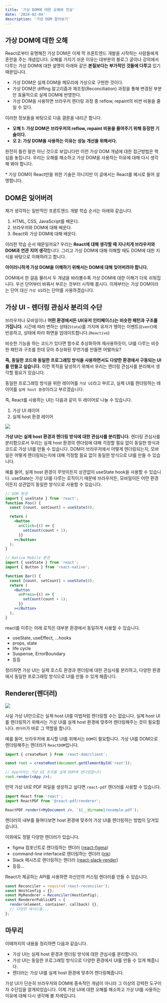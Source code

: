 ```yaml
---
title: '가상 DOM에 대한 오해와 진실'
date: '2024-02-04'
description: '가상 DOM 알아보기'
---
```


## 가상 DOM에 대한 오해

React로부터 유명해진 가상 DOM은 이제 막 프론트엔드 개발을 시작하는 사람들에게 혼란을 주는 개념입니다. 오해를 가지기 쉬운 이유는 대부분의 블로그 글이나 강의에서 다루는 가상 DOM에 대한 설명이 아래와 같은 **본질보다는 부가적인 것들에 다루고** 있기 때문입니다.

- 가상 DOM은 실제 DOM을 메모리에 가상으로 구현한 것이다.
- 가상 DOM은 diffing 알고리즘과 재조정(Reconciliation) 과정을 통해 변경된 부분만 효율적으로 실제 DOM에 반영한다.
- 가상 DOM을 사용하면 브라우저 렌더링 과정 중 reflow, repaint의 비싼 비용을 줄일 수 있다.

이러한 정보들을 바탕으로 다음 결론을 내리곤 합니다.

- **오해 1: 가상 DOM은 브라우저의 reflow, repaint 비용을 줄여주기 위해 등장한 기술이다.**
- **오 2: 가상 DOM을 사용하는 이유는 성능 개선을 위해서다.**

완전히 틀린 말은 아닌 것으로 보입니다만 이런 가상 DOM 개념에 대한 접근방법은 핵심을 놓칩니다. 우리는 오해를 해소하고 가상 DOM을 사용하는 이유에 대해 다시 생각해 봐야 합니다.

\* 가상 DOM이 React만을 위한 기술은 아니지만 이 글에서는 React를 예시로 들어 설명합니다.

## DOM은 잊어버려

제가 생각하는 일반적인 프론트엔드 개발 학습 순서는 아래와 같습니다.

1. HTML, CSS, JavaScript를 배운다.
2. 브라우저와 DOM에 대해 배운다.
3. React와 가상 DOM에 대해 배운다.

이러한 학습 순서 때문일까요? 우리는 **React에 대해 생각할 때 지나치게 브라우저와 DOM과 연관 지어 생각**합니다. 그리고 가상 DOM에 대해 이해할 때도 DOM에 대한 지식을 바탕으로 이해하려고 합니다.

**아이러니하게 가상 DOM을 이해하기 위해서는 DOM에 대해 잊어버려야 합니다.**

DOM에서 한 걸음 물러서 두 개념을 바라볼수록 가상 DOM에 대한 이해가 더욱 쉬워집니다. 우선 단어부터 바꿔서 부르는 것부터 시작해 봅시다. 이제부터는 가상 DOM이라는 단어 대신 `가상 UI`라는 단어를 사용하겠습니다.

## 가상 UI - 렌더링 관심사 분리의 수단

브라우저나 모바일이나 **어떤 환경에서든 UI(유저 인터페이스)는 비슷한 패턴과 구조를 가집니다.** 시간에 따라 변하는 상태(`State`)를 가지며 유저가 행하는 이벤트(`Event`)에 반응하고, 상태에 따라 화면을 업데이트합니다.(`Reactive`)

비슷한 기능을 하는 코드가 있다면 함수로 추상화하여 재사용하듯이, UI를 다루는 비슷한 패턴과 구조를 한데 모아 추상화된 무언가를 만들면 어떨까요?

**즉, 동일한 코드와 동일한 프로그래밍 방식을 사용하면서도 다양한 환경에서 구동되는 UI를 만들고 싶습니다.** 이런 목적을 달성하기 위해서 우리는 렌더링 관심사를 분리해서 생각할 필요가 있습니다.

동일한 프로그래밍 방식을 위한 레이어를 `가상 UI`라고 부르고, 실제 UI를 렌더링하는 레이어를 `실제 host 환경`이라고 부르겠습니다.

즉, React를 사용하는 UI는 다음과 같이 두 레이어로 나눌 수 있습니다.

1. 가상 UI 레이어
2. 실제 host 환경 레이어

<img src="./1.png" />

**가상 UI는 실제 host 환경과 렌더링 방식에 대한 관심사를 분리합니다.** 렌더링 관심사를 분리함으로서 우리는 실제 host 환경의 렌더링에 대해 걱정할 필요 없이 동일한 방식과 코드로 가상 UI를 만들 수 있습니다. DOM이 브라우저에서 어떻게 렌더링되는지, 모바일은 어떻게 렌더링되는지에 대해 걱정할 필요 없이 동일한 방식으로 UI를 만들 수 있습니다.

예를 들어, 실제 host 환경이 무엇이든지 상관없이 useState hook을 사용할 수 있습니다. useState는 가상 UI를 다루는 로직이기 때문에 브라우저든, 모바일이든 어떤 환경이든지 상관없이 동일한 방식으로 사용할 수 있습니다.

```jsx
// DOM 환경
import { useState } from 'react';
function Foo() {
  const [count, setCount] = useState(0);

  return (
    <button
      onClick={() => {
        setCount(count + 1);
      }}
    ></button>
  );
}

// Native Mobile 환경
import { useState } from 'react';
import { Button } from 'react-native';

function Bar() {
  const [count, setCount] = useState(0);
  return (
    <Button
      onPress={() => {
        setCount(count + 1);
      }}
    ></Button>
  );
}
```

react를 이루는 아래 로직은 대부분 환경에서 동일하게 사용할 수 있습니다.

- useState, useEffect, ...hooks
- props, state
- life cycle
- Suspense, ErrorBoundary
- 등등

정리하면 가상 UI는 실제 호스트 환경과 렌더링에 대한 관심사를 분리하고, 다양한 환경에서 동일한 프로그래밍 방식으로 UI를 만들 수 있게 해줍니다.

## Renderer(렌더러)

<img src="./2.png" />

사실 가상 UI만으로는 실제 host UI를 마법처럼 렌더링할 수는 없습니다. 실제 host UI를 렌더링하기 위해서는 가상 UI를 실제 host 환경에 맞추어 렌더링해주는 것이 필요합니다. `렌더러`가 바로 그 역할을 합니다.

예를 들어, 브라우저에 표시할 UI를 위해서는 `DOM`이 필요합니다. 가상 UI를 DOM으로 렌더링해주는 렌더러가 `ReactDOM`입니다.

```jsx
import { createRoot } from 'react-dom/client';

const root = createRoot(document.getElementById('root'));

// App이라는 가상 UI 트리를 실제 DOM에 렌더링합니다
root.render(<App />);
```

만약 가상 UI로 PDF 파일을 생성하고 싶다면 `react-pdf` 렌더러를 사용할 수 있습니다.

```jsx
import React from 'react';
import ReactPDF from '@react-pdf/renderer';

ReactPDF.render(<MyDocument />, `${__dirname}/example.pdf`);
```

렌더러의 내부를 들여다보면 host 환경에 맞추어 가상 UI를 렌더링하는 방법이 담겨있습니다.

이외에도 정말 다양한 렌더러가 있습니다.

- figma 컴포넌트로 렌더링하는 렌더러 ([react-figma](https://github.com/react-figma/react-figma))
- command-line interface로 렌더링하는 렌더러 ([ink](https://github.com/vadimdemedes/ink/blob/168244470cd3e4b85e19b968a55938d013232761/src/reconciler.ts#L4))
- Slack 메시즈로 렌더링하는 렌더러 ([react-slack-render](https://github.com/andreyvital/react-slack-renderer))
- 등등...

React가 제공하는 API를 사용하면 자신만의 커스텀 렌더러를 만들 수 있습니다.

```jsx
const Reconciler = require('react-reconciler');
const HostConfig = {};
const MyRenderer = Reconciler(HostConfig);
const RendererPublicAPI = {
  render(element, container, callback) {},
  // 다양한 메서드들...
};
```

## 마무리

이때까지의 내용을 정리하면 다음과 같습니다.

- 가상 UI는 실제 host 환경과 렌더링 방식에 대한 관심사를 분리합니다.
- 가상 UI는 동일한 프로그래밍 방식으로 다양한 환경에서 UI를 만들 수 있게 해줍니다.
- 렌더러는 가상 UI를 실제 host 환경에 맞추어 렌더링해줍니다.

가상 UI가 단순히 브라우저와 DOM에 종속적인 개념이 아니라 그 이상의 강력한 도구이자 수단임을 알게되었습니다. 이제 가상 UI에 대한 오해를 해소하고 가상 UI를 사용하는 이유에 대해 다시 생각해 볼 차례입니다.
